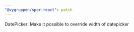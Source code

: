 ```yaml
---
"@vygruppen/spor-react": patch
---
```


DatePicker: Make it possible to override width of datepicker
